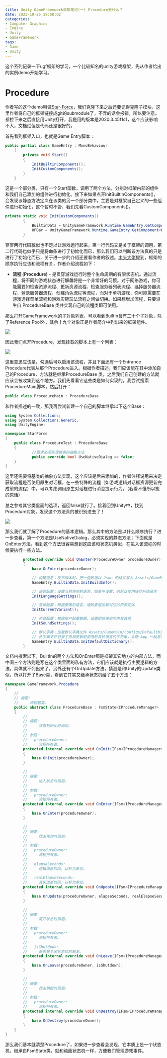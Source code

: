 ```yaml
---
title: Unity GameFramework框架笔记(一) Procedure是什么？
date: 2023-10-25 19:50:02
categories:
- Computer Graphics
- Engine
- Unity
- GameFramework
tags:
- Game
- Unity
---
```


这个系列记录一下ugf框架的学习，一个比较知名的unity游戏框架，先从作者给出的实例demo开始学习。

<!--more-->

# Procedure

作者写的这个demo叫做[Star-Force](https://github.com/EllanJiang/StarForce)，我们克隆下来之后还要记得克隆子模块，这里作者将自己的框架链接成git的submodule了，不弄的话会报错，所以要注意。都拉下来之后直接用Unity打开，我是用的版本是2020.3.45f1c1，这个应该影响不大，文档烂但是代码还是很好的。

首先看到框架入口，也就是Game Entry脚本：

```C#
public partial class GameEntry : MonoBehaviour
    {
        private void Start()
        {
            InitBuiltinComponents();
            InitCustomComponents();
        }
    }
```

这是一个部分类，只有一个Start函数，调用了两个方法，分别对框架内部的组件和我们自己添加的组件进行初始化。接下来如果点开InitBuiltinComponents()，会发现该静态方法定义在该类的另一个部分类中，主要是对框架自己定义的一些组件进行初始化，这个暂时不管，我们先看CustomComponents()。

```C#
private static void InitCustomComponents()
        {
            BuiltinData = UnityGameFramework.Runtime.GameEntry.GetComponent<BuiltinDataComponent>();
            HPBar = UnityGameFramework.Runtime.GameEntry.GetComponent<HPBarComponent>();
        }
```

寥寥两行代码貌似也不足以让游戏运行起来，第一行代码又是关于框架的调用，第二行代码也似乎只是将血条进行了初始化而已，那么我们可以判断该方法真的只是进行了初始化而已，关于进一步的介绍还要看作者的叙述。[木头大佬](http://www.benmutou.com/archives/2486)提到，框架的顺序执行应该和流程有关，作者介绍流程如下：

* **流程 (Procedure)** - 是贯穿游戏运行时整个生命周期的有限状态机。通过流程，将不同的游戏状态进行解耦将是一个非常好的习惯。对于网络游戏，你可能需要如检查资源流程、更新资源流程、检查服务器列表流程、选择服务器流程、登录服务器流程、创建角色流程等流程，而对于单机游戏，你可能需要在游戏选择菜单流程和游戏实际玩法流程之间做切换。如果想增加流程，只要派生自 ProcedureBase 类并实现自己的流程类即可使用。

那么打开GameFramework的子对象列表，可以看到BuiltIn含有二十个子对象，除了Reference Pool外，其余十九个对象正是作者简介中列出来的框架组件。

![](ugf1/1.png)

因此我们点开Procedure，发现挂载的脚本上有一个列表：

![](ugf1/2.png)

这里意思应该是，勾选后可以启用该流程，并且下面还有一个Entrance Procedure代表从那个Procedure进入。根据作者描述，我们应该能在其中添加自己的Procedure，方法就是继承ProcedureBase 类，之后我们自己创建的方法就应该会被收集到这个地方。我们先看看它这些类是如何实现的，我尝试搜索ProcedureMain脚本，然后打开：

```C#
public class ProcedureMain : ProcedureBase
```

和作者描述的一致，那我再尝试新建一个自己的脚本继承以下这个Base：

```C#
using System.Collections;
using System.Collections.Generic;
using UnityEngine;

namespace StarForce
{
	public class ProcedureTest : ProcedureBase
	{  
	        //要求必须实现继承的抽象方法
	        public override bool UseNativeDialog => false;
	}
}

```

这里还需要将基类的抽象方法实现，这个应该是后来添加的，作者注释说用来决定获取流程是否使用原生对话框，在一些特殊的流程（如游戏逻辑对话框资源更新完成前的流程）中，可以考虑调用原生对话框进行消息提示行为。（我看不懂所以搬的原话）

总之参考其它类里面的选项，返回false就行了。接着回到Unity中，找到Procedure对象，发现这个方法真的被识别进去了！

![](ugf1/3.png)

那么我们就了解了Procedure的基本逻辑。那么其中的方法是以什么顺序执行？进一步查看，第一个方法是UseNativeDialog，必须实现的静态方法；下面就是OnEnter方法。看到这个方法很容易想到这应该和状态机类似，在进入该流程的时候要执行一些方法。

```C#
        protected override void OnEnter(ProcedureOwner procedureOwner)
        {
            base.OnEnter(procedureOwner);

            // 构建信息：发布版本时，把一些数据以 Json 的格式写入 Assets/GameMain/Configs/BuildInfo.txt，供游戏逻辑读取
            GameEntry.BuiltinData.InitBuildInfo();

            // 语言配置：设置当前使用的语言，如果不设置，则默认使用操作系统语言
            InitLanguageSettings();

            // 变体配置：根据使用的语言，通知底层加载对应的资源变体
            InitCurrentVariant();

            // 声音配置：根据用户配置数据，设置即将使用的声音选项
            InitSoundSettings();

            // 默认字典：加载默认字典文件 Assets/GameMain/Configs/DefaultDictionary.xml
            // 此字典文件记录了资源更新前使用的各种语言的字符串，会随 App 一起发布，故不可更新
            GameEntry.BuiltinData.InitDefaultDictionary();
        }
```

文档内搜索以下，BuiltIn的两个方法和OnEnter都是框架其它地方的内部方法，而中间三个方法则是写在这个类里面的私有方法，它们应该就是执行主要逻辑的方法。具体就不列出来了，另外还有个OnUpdate方法，猜测是和Unity的Update类似，所以打开了Base类，看到它其实又继承状态机给了五个方法：

```C#
namespace GameFramework.Procedure
{
    //
    // 摘要:
    //     流程基类。
    public abstract class ProcedureBase : FsmState<IProcedureManager>
    {
        //
        // 摘要:
        //     状态初始化时调用。
        //
        // 参数:
        //   procedureOwner:
        //     流程持有者。
        protected internal override void OnInit(IFsm<IProcedureManager> procedureOwner)
        {
            base.OnInit(procedureOwner);
        }

        //
        // 摘要:
        //     进入状态时调用。
        //
        // 参数:
        //   procedureOwner:
        //     流程持有者。
        protected internal override void OnEnter(IFsm<IProcedureManager> procedureOwner)
        {
            base.OnEnter(procedureOwner);
        }

        //
        // 摘要:
        //     状态轮询时调用。
        //
        // 参数:
        //   procedureOwner:
        //     流程持有者。
        //
        //   elapseSeconds:
        //     逻辑流逝时间，以秒为单位。
        //
        //   realElapseSeconds:
        //     真实流逝时间，以秒为单位。
        protected internal override void OnUpdate(IFsm<IProcedureManager> procedureOwner, float elapseSeconds, float realElapseSeconds)
        {
            base.OnUpdate(procedureOwner, elapseSeconds, realElapseSeconds);
        }

        //
        // 摘要:
        //     离开状态时调用。
        //
        // 参数:
        //   procedureOwner:
        //     流程持有者。
        //
        //   isShutdown:
        //     是否是关闭状态机时触发。
        protected internal override void OnLeave(IFsm<IProcedureManager> procedureOwner, bool isShutdown)
        {
            base.OnLeave(procedureOwner, isShutdown);
        }

        //
        // 摘要:
        //     状态销毁时调用。
        //
        // 参数:
        //   procedureOwner:
        //     流程持有者。
        protected internal override void OnDestroy(IFsm<IProcedureManager> procedureOwner)
        {
            base.OnDestroy(procedureOwner);
        }
    }
}
```

那么我们基本就清楚Procedure了，如果进一步查看会发现，它本质上是一个状态机，继承自FsmState类，就和动画状态机一样，方便我们管理游戏事件。

